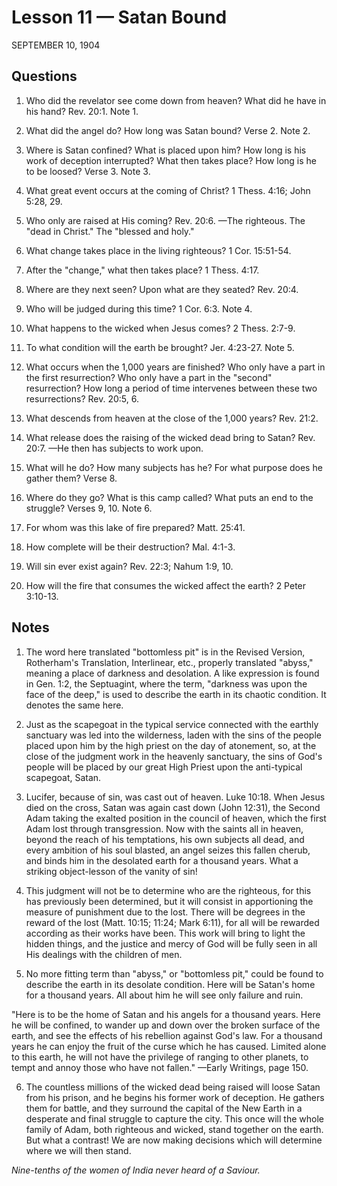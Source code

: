 # Lesson 11 — Satan Bound

SEPTEMBER 10, 1904

## Questions

1. Who did the revelator see come down from heaven? What did he have in his hand? Rev. 20:1. Note 1.

2. What did the angel do? How long was Satan bound? Verse 2. Note 2.

3. Where is Satan confined? What is placed upon him? How long is his work of deception interrupted? What then takes place? How long is he to be loosed? Verse 3. Note 3.

4. What great event occurs at the coming of Christ? 1 Thess. 4:16; John 5:28, 29.

5. Who only are raised at His coming? Rev. 20:6. —The righteous. The "dead in Christ." The "blessed and holy."

6. What change takes place in the living righteous? 1 Cor. 15:51-54.

7. After the "change," what then takes place? 1 Thess. 4:17.

8. Where are they next seen? Upon what are they seated? Rev. 20:4.

9. Who will be judged during this time? 1 Cor. 6:3. Note 4.

10. What happens to the wicked when Jesus comes? 2 Thess. 2:7-9.

11. To what condition will the earth be brought? Jer. 4:23-27. Note 5.

12. What occurs when the 1,000 years are finished? Who only have a part in the first resurrection? Who only have a part in the "second" resurrection? How long a period of time intervenes between these two resurrections? Rev. 20:5, 6.

13. What descends from heaven at the close of the 1,000 years? Rev. 21:2.

14. What release does the raising of the wicked dead bring to Satan? Rev. 20:7. —He then has subjects to work upon.

15. What will he do? How many subjects has he? For what purpose does he gather them? Verse 8.

16. Where do they go? What is this camp called? What puts an end to the struggle? Verses 9, 10. Note 6.

17. For whom was this lake of fire prepared? Matt. 25:41.

18. How complete will be their destruction? Mal. 4:1-3.

19. Will sin ever exist again? Rev. 22:3; Nahum 1:9, 10.

20. How will the fire that consumes the wicked affect the earth? 2 Peter 3:10-13.

## Notes

1. The word here translated "bottomless pit" is in the Revised Version, Rotherham's Translation, Interlinear, etc., properly translated "abyss," meaning a place of darkness and desolation. A like expression is found in Gen. 1:2, the Septuagint, where the term, "darkness was upon the face of the deep," is used to describe the earth in its chaotic condition. It denotes the same here.

2. Just as the scapegoat in the typical service connected with the earthly sanctuary was led into the wilderness, laden with the sins of the people placed upon him by the high priest on the day of atonement, so, at the close of the judgment work in the heavenly sanctuary, the sins of God's people will be placed by our great High Priest upon the anti-typical scapegoat, Satan.

3. Lucifer, because of sin, was cast out of heaven. Luke 10:18. When Jesus died on the cross, Satan was again cast down (John 12:31), the Second Adam taking the exalted position in the council of heaven, which the first Adam lost through transgression. Now with the saints all in heaven, beyond the reach of his temptations, his own subjects all dead, and every ambition of his soul blasted, an angel seizes this fallen cherub, and binds him in the desolated earth for a thousand years. What a striking object-lesson of the vanity of sin!

4. This judgment will not be to determine who are the righteous, for this has previously been determined, but it will consist in apportioning the measure of punishment due to the lost. There will be degrees in the reward of the lost (Matt. 10:15; 11:24; Mark 6:11), for all will be rewarded according as their works have been. This work will bring to light the hidden things, and the justice and mercy of God will be fully seen in all His dealings with the children of men.

5. No more fitting term than "abyss," or "bottomless pit," could be found to describe the earth in its desolate condition. Here will be Satan's home for a thousand years. All about him he will see only failure and ruin.

"Here is to be the home of Satan and his angels for a thousand years. Here he will be confined, to wander up and down over the broken surface of the earth, and see the effects of his rebellion against God's law. For a thousand years he can enjoy the fruit of the curse which he has caused. Limited alone to this earth, he will not have the privilege of ranging to other planets, to tempt and annoy those who have not fallen." —Early Writings, page 150.

6. The countless millions of the wicked dead being raised will loose Satan from his prison, and he begins his former work of deception. He gathers them for battle, and they surround the capital of the New Earth in a desperate and final struggle to capture the city. This once will the whole family of Adam, both righteous and wicked, stand together on the earth. But what a contrast! We are now making decisions which will determine where we will then stand.

*Nine-tenths of the women of India never heard of a Saviour.*